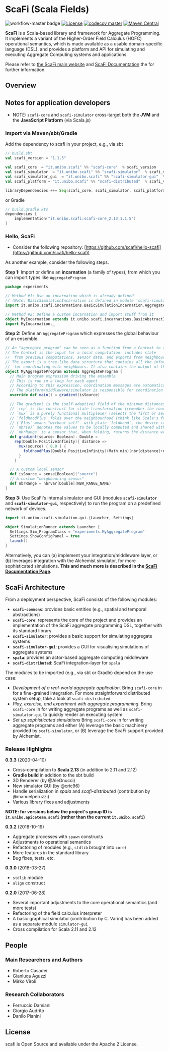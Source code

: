 # ScaFi (**Sca**la **Fi**elds) #

![workflow-master badge](https://github.com/scafi/scafi/actions/workflows/build-and-deploy.yml/badge.svg?branch=master)
[![License](https://img.shields.io/badge/License-Apache_2.0-blue.svg)](https://opensource.org/licenses/Apache-2.0)
[![codecov master](https://codecov.io/gh/scafi/scafi/branch/master/graph/badge.svg?token=RONGUW08K1)](https://codecov.io/gh/scafi/scafi)
[![Maven Central](https://maven-badges.herokuapp.com/maven-central/it.unibo.scafi/scafi-core_2.13/badge.svg)](https://maven-badges.herokuapp.com/maven-central/it.unibo.scafi/scafi-core_2.13/badge.svg)

**ScaFi** is a Scala-based library and framework for Aggregate Programming.
It implements a variant of the Higher-Order Field Calculus (HOFC) operational semantics,
 which is made available as a usable domain-specific language (DSL),
and provides a platform and API for simulating and executing Aggregate Computing systems and applications.

Please refer to [the ScaFi main website](https://scafi.github.io/) 
 and [ScaFi Documentation](https://scafi.github.io/docs) the for further information.

## Overview

## Notes for application developers

- NOTE: `scafi-core` and `scafi-simulator` cross-target both the **JVM** and the **JavaScript Platform** (via Scala.js)

### Import via Maven/sbt/Gradle

Add the dependency to scafi in your project, e.g., via sbt

```scala
// build.sbt
val scafi_version = "1.1.5"

val scafi_core  = "it.unibo.scafi" %% "scafi-core"  % scafi_version
val scafi_simulator  = "it.unibo.scafi" %% "scafi-simulator"  % scafi_version
val scafi_simulator_gui  = "it.unibo.scafi" %% "scafi-simulator-gui"  % scafi_version
val scafi_platform = "it.unibo.scafi" %% "scafi-distributed"  % scafi_version

libraryDependencies ++= Seq(scafi_core, scafi_simulator, scafi_platform)
```

or Gradle

```kotlin
// build.gradle.kts
dependencies {
    implementation("it.unibo.scafi:scafi-core_2.13:1.1.5")
}
```

### Hello, ScaFi

* Consider the following repository: [https://github.com/scafi/hello-scafi](https://github.com/scafi/hello-scafi)

As another example, consider the following steps.

**Step 1:** Import or define an **incarnation** (a family of types),
from which you can import types like `AggregateProgram`
```scala
package experiments

// Method #1: Use an incarnation which is already defined
// (Note: BasicSimulationIncarnation is defined in module 'scafi-simulator')
import it.unibo.scafi.incarnations.BasicSimulationIncarnation.AggregateProgram

// Method #2: Define a custom incarnation and import stuff from it
object MyIncarnation extends it.unibo.scafi.incarnations.BasicAbstractIncarnation
import MyIncarnation._
```

**Step 2:** Define an `AggregateProgram` which expresses the global behaviour of an ensemble.

```scala
// An "aggregate program" can be seen as a function from a Context to an Export
// The Context is the input for a local computation: includes state 
//  from previous computations, sensor data, and exports from neighbours.
// The export is a tree-like data structure that contains all the information needed
//  for coordinating with neighbours. It also contains the output of the computation.
object MyAggregateProgram extends AggregateProgram {
  // Main program expression driving the ensemble
  // This is run in a loop for each agent
  // According to this expression, coordination messages are automatically generated
  // The platform/middleware/simulator is responsible for coordination
  override def main() = gradient(isSource)

  // The gradient is the (self-adaptive) field of the minimum distances from source nodes
  // `rep` is the construct for state transformation (remember the round-by-round loop behaviour)
  // `mux` is a purely functional multiplexer (selects the first or second branch according to condition)
  // `foldhoodPlus` folds over the neighbourhood (think like Scala's fold)
  // (`Plus` means "without self"--with plain `foldhood`, the device itself is folded)
  // `nbr(e)` denotes the values to be locally computed and shared with neighbours
  // `nbrRange` is a sensor that, when folding, returns the distance wrt each neighbour
  def gradient(source: Boolean): Double =
    rep(Double.PositiveInfinity){ distance =>
      mux(source) { 0.0 } {
        foldhoodPlus(Double.PositiveInfinity)(Math.min)(nbr{distance}+nbrRange)
      }
    }

  // A custom local sensor
  def isSource = sense[Boolean]("source")
  // A custom "neighbouring sensor"
  def nbrRange = nbrvar[Double](NBR_RANGE_NAME)
}
```

**Step 3:** Use ScaFi's internal simulator and GUI 
(modules **`scafi-simulator`** and **`scafi-simulator-gui`**, respectively) 
to run the program on a predefined network of devices.

```scala
import it.unibo.scafi.simulation.gui.{Launcher, Settings}

object SimulationRunner extends Launcher {
  Settings.Sim_ProgramClass = "experiments.MyAggregateProgram"
  Settings.ShowConfigPanel = true
  launch()
}
```

Alternatively, you can (a) implement your integration/middleware layer,
or (b) leverages integration with the Alchemist simulator, for more
sophisticated simulations.
**This and much more is described in the [ScaFi Documentation Page](https://scafi.github.io/docs).**

## ScaFi Architecture

From a deployment perspective, ScaFi consists of the following modules:

* **`scafi-commons`**: provides basic entities (e.g., spatial and temporal abstractions)
* **`scafi-core`**: represents the core of the project and provides an implementation of the ScaFi aggregate programming DSL,
  together with its standard library
* **`scafi-simulator`**: provides a basic support for simulating aggregate systems
* **`scafi-simulator-gui`**: provides a GUI for visualising simulations of aggregate systems
* **`spala`**: provides an actor-based aggregate computing middleware
* **`scafi-distributed`**: ScaFi integration-layer for `spala`

The modules to be imported (e.g., via sbt or Gradle) depend on the use case:

* _Development of a real-world aggregate application_.
  Bring `scafi-core` in for a fine-grained integration. For more straightforward distributed system setup, take a look at `scafi-distributed`.
* _Play, exercise, and experiment with aggregate programming_.
  Bring `scafi-core` in for writing aggregate programs as well as `scafi-simulator-gui` to quickly render an executing system.
* _Set up sophisticated simulations_
  Bring `scafi-core` in for writing aggregate programs
  and either (A) leverage the basic machinery provided by `scafi-simulator`,
  or (B) leverage the ScaFi support provided by Alchemist.

### Release Highlights

**0.3.3** (2020-04-10)

* Cross-compilation to **Scala 2.13** (in addition to 2.11 and 2.12)
* **Gradle build** in addition to the sbt build
* 3D Renderer (by @AleGnucci)
* New simulator GUI (by @cric96)
* Handle serialization in *spala* and *scafi-distributed* (contribution by @manuelperuzzi)
* Various library fixes and adjustments

**NOTE: for versions below the project's group ID is `it.unibo.apiceteam.scafi` (rather than the current **`it.unibo.scafi`**)**

**0.3.2** (2018-10-19)

* Aggregate processes with `spawn` constructs
* Adjustments to operational semantics
* Refactoring of modules (e.g., `stdlib` brought into `core`)
* More features in the standard library
* Bug fixes, tests, etc.

**0.3.0** (2018-03-27)

* `stdlib` module
* `align` construct

**0.2.0** (2017-06-28)

* Several important adjustments to the core operational semantics (and more tests)
* Refactoring of the field calculus interpreter
* A basic graphical simulator (contribution by C. Varini) has been added as a separate module `simulator-gui`
* Cross compilation for Scala 2.11 and 2.12

## People

### Main Researchers and Authors

* Roberto Casadei
* Gianluca Aguzzi
* Mirko Viroli

### Research Collaborators

* Ferruccio Damiani
* Giorgio Audrito
* Danilo Pianini

## License ##

scafi is Open Source and available under the Apache 2 License.

